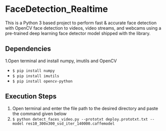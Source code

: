 # FaceDetection_Realtime
This is a Python 3 based project to perform fast &amp; accurate face detection with OpenCV face detection to videos, video streams, and webcams using a pre-trained deep learning face detector model shipped with the library.

## Dependencies
1.Open terminal and install numpy, imutils and OpenCV
  * ```$ pip install numpy```
  * ```$ pip install imutils```
  * ```$ pip install opencv-python```


## Execution Steps
1. Open terminal and enter the file path to the desired directory and paste the command given below
2. ```$ python detect_faces_video.py --prototxt deploy.prototxt.txt --model res10_300x300_ssd_iter_140000.caffemodel```
